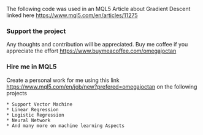 The following code was used in an MQL5 Article about Gradient Descent linked here
https://www.mql5.com/en/articles/11275

### Support the project
Any thoughts and contribution will be appreciated. Buy me coffee if you appreciate the effort https://www.buymeacoffee.com/omegajoctan

### Hire me in MQL5
Create a personal work for me using this link https://www.mql5.com/en/job/new?prefered=omegajoctan on the following projects

    * Support Vector Machine
    * Linear Regression
    * Logistic Regression
    * Neural Network 
    * And many more on machine learning Aspects
